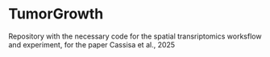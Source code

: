 # TumorGrowth
Repository with the necessary code for the spatial transriptomics worksflow and experiment, for the paper Cassisa et al., 2025 
